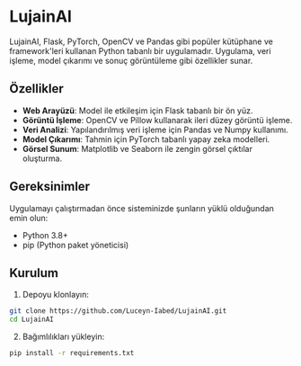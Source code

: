 # LujainAI

LujainAI, Flask, PyTorch, OpenCV ve Pandas gibi popüler kütüphane ve framework'leri kullanan Python tabanlı bir uygulamadır. Uygulama, veri işleme, model çıkarımı ve sonuç görüntüleme gibi özellikler sunar.

## Özellikler

- **Web Arayüzü**: Model ile etkileşim için Flask tabanlı bir ön yüz.
- **Görüntü İşleme**: OpenCV ve Pillow kullanarak ileri düzey görüntü işleme.
- **Veri Analizi**: Yapılandırılmış veri işleme için Pandas ve Numpy kullanımı.
- **Model Çıkarımı**: Tahmin için PyTorch tabanlı yapay zeka modelleri.
- **Görsel Sunum**: Matplotlib ve Seaborn ile zengin görsel çıktılar oluşturma.

## Gereksinimler

Uygulamayı çalıştırmadan önce sisteminizde şunların yüklü olduğundan emin olun:

- Python 3.8+
- pip (Python paket yöneticisi)

## Kurulum

1. Depoyu klonlayın:

```bash
git clone https://github.com/Luceyn-Iabed/LujainAI.git
cd LujainAI
```
2. Bağımlılıkları yükleyin:
```bash
pip install -r requirements.txt
```
